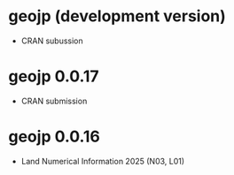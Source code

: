 # geojp (development version)

* CRAN subussion

# geojp 0.0.17

* CRAN submission

# geojp 0.0.16

* Land Numerical Information 2025 (N03, L01)
